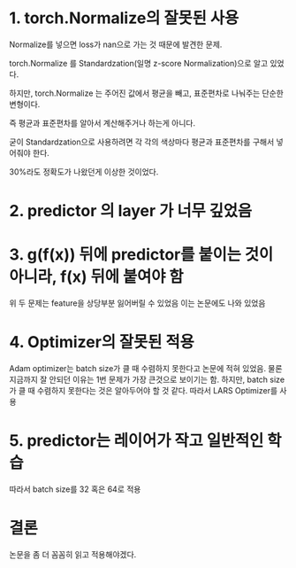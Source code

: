 # 1. torch.Normalize의 잘못된 사용
Normalize를 넣으면 loss가 nan으로 가는 것 때문에 발견한 문제.

torch.Normalize 를 Standardzation(일명 z-score Normalization)으로 알고 있었다.

하지만, torch.Normalize 는 주어진 값에서 평균을 빼고, 표준편차로 나눠주는 단순한 변형이다.

즉 평균과 표준편차를 알아서 계산해주거나 하는게 아니다.

굳이 Standardzation으로 사용하려면 각 각의 색상마다 평균과 표준편차를 구해서 넣어줘야 한다.

30%라도 정확도가 나왔던게 이상한 것이었다.
# 2. predictor 의 layer 가 너무 깊었음
# 3. g(f(x)) 뒤에 predictor를 붙이는 것이 아니라, f(x) 뒤에 붙여야 함
위 두 문제는 feature을 상당부분 잃어버릴 수 있었음
이는 논문에도 나와 있었음
# 4. Optimizer의 잘못된 적용
Adam optimizer는 batch size가 클 때 수렴하지 못한다고 논문에 적혀 있었음.
물론 지금까지 잘 안되던 이유는 1번 문제가 가장 큰것으로 보이기는 함.
하지만, batch size가 클 때 수렴하지 못한다는 것은 알아두어야 할 것 같다.
따라서 LARS Optimizer를 사용
# 5. predictor는 레이어가 작고 일반적인 학습
따라서 batch size를 32 혹은 64로 적용


# 결론

논문을 좀 더 꼼꼼히 읽고 적용해야겠다.